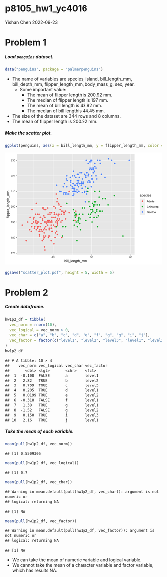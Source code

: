 p8105_hw1_yc4016
================
Yishan Chen
2022-09-23

# Problem 1

##### Load `penguins` dataset.

``` r
data("penguins", package = "palmerpenguins")
```

-   The name of variables are species, island, bill_length_mm,
    bill_depth_mm, flipper_length_mm, body_mass_g, sex, year.
    -   Some important value:
        -   The mean of flipper length is 200.92 mm.
        -   The median of flipper length is 197 mm.
        -   The mean of bill length is 43.92 mm.
        -   The median of bill lengthis 44.45 mm.
-   The size of the dataset are 344 rows and 8 columns.
-   The mean of flipper length is 200.92 mm.

##### Make the scatter plot.

``` r
ggplot(penguins, aes(x = bill_length_mm, y = flipper_length_mm, color = species)) + geom_point()
```

![](p8105_hw1_yc4016_files/figure-gfm/scatter_plot-1.png)<!-- -->

``` r
ggsave("scatter_plot.pdf", height = 5, width = 5)
```

# Problem 2

##### Create dataframe.

``` r
hw1p2_df = tibble(
  vec_norm = rnorm(10),
  vec_logical = vec_norm > 0,
  vec_char = c("a", "b", "c", "d", "e", "f", "g", "g", "i", "j"),
  vec_factor = factor(c("level1", "level2", "level3", "level1", "level2", "level1", "level1", "level2", "level3", "level1"))
)
hw1p2_df
```

    ## # A tibble: 10 × 4
    ##    vec_norm vec_logical vec_char vec_factor
    ##       <dbl> <lgl>       <chr>    <fct>     
    ##  1  -0.108  FALSE       a        level1    
    ##  2   2.82   TRUE        b        level2    
    ##  3   0.709  TRUE        c        level3    
    ##  4   0.205  TRUE        d        level1    
    ##  5   0.0199 TRUE        e        level2    
    ##  6  -0.318  FALSE       f        level1    
    ##  7   1.38   TRUE        g        level1    
    ##  8  -1.52   FALSE       g        level2    
    ##  9   0.150  TRUE        i        level3    
    ## 10   2.16   TRUE        j        level1

##### Take the mean of each variable.

``` r
mean(pull(hw1p2_df, vec_norm))
```

    ## [1] 0.5509305

``` r
mean(pull(hw1p2_df, vec_logical))
```

    ## [1] 0.7

``` r
mean(pull(hw1p2_df, vec_char))
```

    ## Warning in mean.default(pull(hw1p2_df, vec_char)): argument is not numeric or
    ## logical: returning NA

    ## [1] NA

``` r
mean(pull(hw1p2_df, vec_factor))
```

    ## Warning in mean.default(pull(hw1p2_df, vec_factor)): argument is not numeric or
    ## logical: returning NA

    ## [1] NA

-   We can take the mean of numeric variable and logical variable.
-   We cannot take the mean of a character variable and factor variable,
    which has results NA.
